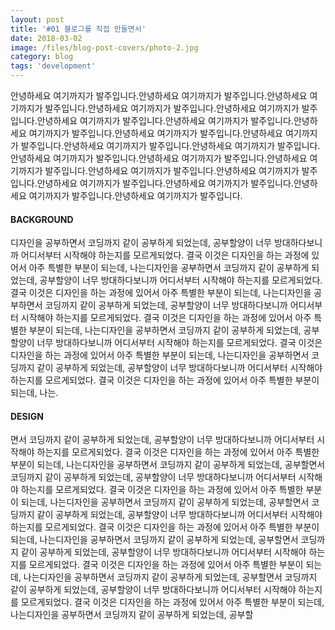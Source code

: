 ```yaml
---
layout: post
title: '#01 블로그를 직접 만들면서'
date: 2018-03-02
image: /files/blog-post-covers/photo-2.jpg
category: blog
tags: 'development'
---
```


안녕하세요 여기까지가 발주입니다.안녕하세요 여기까지가 발주입니다.안녕하세요 여기까지가 발주입니다.안녕하세요 여기까지가 발주입니다.안녕하세요 여기까지가 발주입니다.안녕하세요 여기까지가 발주입니다.안녕하세요 여기까지가 발주입니다.안녕하세요 여기까지가 발주입니다.안녕하세요 여기까지가 발주입니다.안녕하세요 여기까지가 발주입니다.안녕하세요 여기까지가 발주입니다.안녕하세요 여기까지가 발주입니다.안녕하세요 여기까지가 발주입니다.안녕하세요 여기까지가 발주입니다.안녕하세요 여기까지가 발주입니다.안녕하세요 여기까지가 발주입니다.안녕하세요 여기까지가 발주입니다.안녕하세요 여기까지가 발주입니다.안녕하세요 여기까지가 발주입니다.안녕하세요 여기까지가 발주입니다.안녕하세요 여기까지가 발주입니다.
<!--more-->

#### BACKGROUND

디자인을 공부하면서 코딩까지 같이 공부하게 되었는데, 공부할양이 너무 방대하다보니까 어디서부터 시작해야 하는지를 모르게되었다. 결국 이것은 디자인을 하는 과정에 있어서 아주 특별한 부분이 되는데, 나는디자인을 공부하면서 코딩까지 같이 공부하게 되었는데, 공부할양이 너무 방대하다보니까 어디서부터 시작해야 하는지를 모르게되었다. 결국 이것은 디자인을 하는 과정에 있어서 아주 특별한 부분이 되는데, 나는디자인을 공부하면서 코딩까지 같이 공부하게 되었는데, 공부할양이 너무 방대하다보니까 어디서부터 시작해야 하는지를 모르게되었다. 결국 이것은 디자인을 하는 과정에 있어서 아주 특별한 부분이 되는데, 나는디자인을 공부하면서 코딩까지 같이 공부하게 되었는데, 공부할양이 너무 방대하다보니까 어디서부터 시작해야 하는지를 모르게되었다. 결국 이것은 디자인을 하는 과정에 있어서 아주 특별한 부분이 되는데, 나는디자인을 공부하면서 코딩까지 같이 공부하게 되었는데, 공부할양이 너무 방대하다보니까 어디서부터 시작해야 하는지를 모르게되었다. 결국 이것은 디자인을 하는 과정에 있어서 아주 특별한 부분이 되는데, 나는.

#### DESIGN

면서 코딩까지 같이 공부하게 되었는데, 공부할양이 너무 방대하다보니까 어디서부터 시작해야 하는지를 모르게되었다. 결국 이것은 디자인을 하는 과정에 있어서 아주 특별한 부분이 되는데, 나는디자인을 공부하면서 코딩까지 같이 공부하게 되었는데, 공부할면서 코딩까지 같이 공부하게 되었는데, 공부할양이 너무 방대하다보니까 어디서부터 시작해야 하는지를 모르게되었다. 결국 이것은 디자인을 하는 과정에 있어서 아주 특별한 부분이 되는데, 나는디자인을 공부하면서 코딩까지 같이 공부하게 되었는데, 공부할면서 코딩까지 같이 공부하게 되었는데, 공부할양이 너무 방대하다보니까 어디서부터 시작해야 하는지를 모르게되었다. 결국 이것은 디자인을 하는 과정에 있어서 아주 특별한 부분이 되는데, 나는디자인을 공부하면서 코딩까지 같이 공부하게 되었는데, 공부할면서 코딩까지 같이 공부하게 되었는데, 공부할양이 너무 방대하다보니까 어디서부터 시작해야 하는지를 모르게되었다. 결국 이것은 디자인을 하는 과정에 있어서 아주 특별한 부분이 되는데, 나는디자인을 공부하면서 코딩까지 같이 공부하게 되었는데, 공부할면서 코딩까지 같이 공부하게 되었는데, 공부할양이 너무 방대하다보니까 어디서부터 시작해야 하는지를 모르게되었다. 결국 이것은 디자인을 하는 과정에 있어서 아주 특별한 부분이 되는데, 나는디자인을 공부하면서 코딩까지 같이 공부하게 되었는데, 공부할
